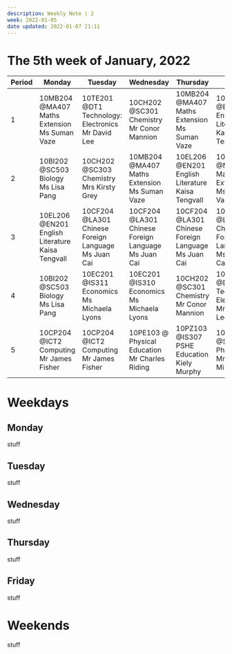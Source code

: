 ```yaml
---
description: Weekly Note | 2
week: 2022-01-05
date updated: 2022-01-07 21:11
---
```


# The 5th week of January, 2022

| Period | Monday                                                  | Tuesday                                                   | Wednesday                                                 | Thursday                                                  | Friday                                                    | Saturday | Sunday |
| ------ | ------------------------------------------------------- | --------------------------------------------------------- | --------------------------------------------------------- | --------------------------------------------------------- | --------------------------------------------------------- | -------- | ------ |
| 1      | 10MB204 @MA407<br>Maths Extension<br>Ms Suman Vaze      | 10TE201 @DT1<br>Technology: Electronics<br>Mr David Lee   | 10CH202 @SC301<br>Chemistry<br>Mr Conor Mannion           | 10MB204 @MA407<br>Maths Extension<br>Ms Suman Vaze        | 10EL206 @EN201<br>English Literature<br> Kaisa Tengvall   | n/a      | n/a    |
| 2      | 10BI202 @SC503<br>Biology<br>Ms Lisa Pang               | 10CH202 @SC303<br>Chemistry<br>Mrs Kirsty Grey            | 10MB204 @MA407<br>Maths Extension<br>Ms Suman Vaze        | 10EL206 @EN201<br>English Literature<br> Kaisa Tengvall   | 10MB204 @MA407<br>Maths Extension<br>Ms Suman Vaze        | n/a      | n/a    |
| 3      | 10EL206 @EN201<br>English Literature<br> Kaisa Tengvall | 10CF204 @LA301<br>Chinese Foreign Language<br>Ms Juan Cai | 10CF204 @LA301<br>Chinese Foreign Language<br>Ms Juan Cai | 10CF204 @LA301<br>Chinese Foreign Language<br>Ms Juan Cai | 10CF204 @LA301<br>Chinese Foreign Language<br>Ms Juan Cai | n/a      | n/a    |
| 4      | 10BI202 @SC503<br>Biology<br>Ms Lisa Pang               | 10EC201 @IS311<br>Economics<br>Ms Michaela Lyons          | 10EC201 @IS310<br>Economics<br>Ms Michaela Lyons          | 10CH202 @SC301<br>Chemistry<br>Mr Conor Mannion           | 10TE201 @DT1<br>Technology: Electronics<br>Mr David Lee   | n/a      | n/a    |
| 5      | 10CP204 @ICT2<br>Computing<br>Mr James Fisher           | 10CP204 @ICT2<br>Computing<br>Mr James Fisher             | 10PE103 @<br>Physical Education<br>Mr Charles Riding      | 10PZ103 @IS307<br>PSHE Education<br> Kiely Murphy         | 10PH202 @SC203<br>Physics<br>Mr Amit Mistry               | n/a      | n/a    |

# Weekdays

## Monday

stuff

## Tuesday

stuff

## Wednesday

stuff

## Thursday

stuff

## Friday

stuff

# Weekends

stuff
